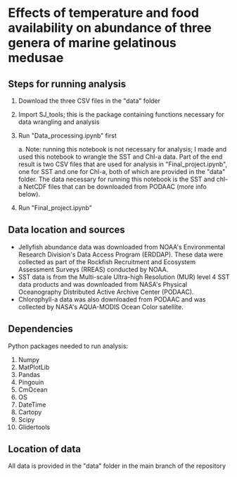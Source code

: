 # Effects of temperature and food availability on abundance of three genera of marine gelatinous medusae

## Steps for running analysis
1. Download the three CSV files in the "data" folder
2. Import SJ_tools; this is the package containing functions necessary for data wrangling and analysis
3. Run "Data_processing.ipynb" first 

   a. Note: running this notebook is not necessary for analysis; I made and used this notebook to wrangle the SST and Chl-a data. Part of the end result is two CSV files that are used for analysis in "Final_project.ipynb", one for SST and one for Chl-a, both of which are provided in the "data" folder. The data necessary for running this notebook is the SST and chl-a NetCDF files that can be downloaded from PODAAC (more info below).
5. Run "Final_project.ipynb"

## Data location and sources
- Jellyfish abundance data was downloaded from NOAA's Environmental Research Division's Data Access Program (ERDDAP). These data were collected as part of the Rockfish Recruitment and Ecosystem Assessment Surveys (RREAS) conducted by NOAA.
- SST data is from the Multi-scale Ultra-high Resolution (MUR) level 4 SST data products and was downloaded from NASA's Physical Oceanography Distributed Active Archive Center (PODAAC).
- Chlorophyll-a data was also downloaded from PODAAC and was collected by NASA's AQUA-MODIS Ocean Color satellite.

## Dependencies
Python packages needed to run analysis:
1. Numpy
2. MatPlotLib
3. Pandas
4. Pingouin
5. CmOcean
6. OS
7. DateTime
8. Cartopy
9. Scipy
10. Glidertools

## Location of data
All data is provided in the "data" folder in the main branch of the repository
